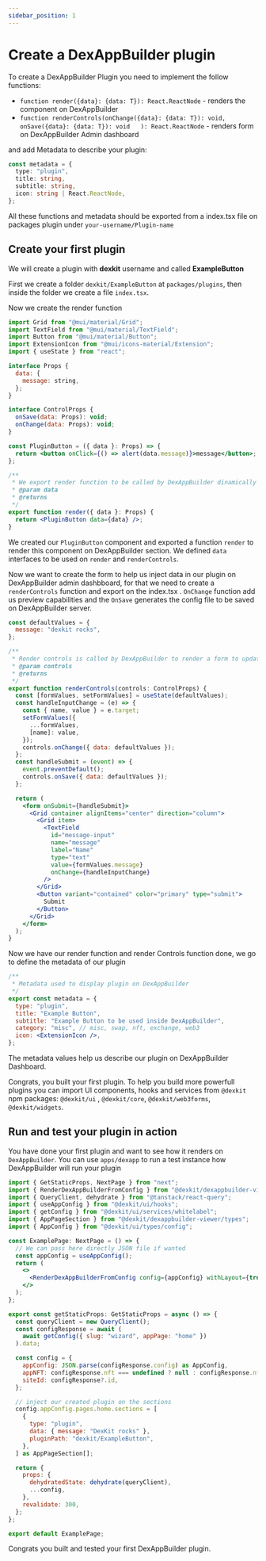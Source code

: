 ```yaml
---
sidebar_position: 1
---
```


# Create a DexAppBuilder plugin

To create a DexAppBuilder Plugin you need to implement the follow functions:

- `function render({data}: {data: T}): React.ReactNode` - renders the component on DexAppBuilder
- `function renderControls(onChange({data}: {data: T}): void, onSave({data}: {data: T}): void   ): React.ReactNode` - renders form on DexAppBuilder Admin dashboard

and add Metadata to describe your plugin:

```ts
const metadata = {
  type: "plugin",
  title: string,
  subtitle: string,
  icon: string | React.ReactNode,
};
```

All these functions and metadata should be exported from a index.tsx file on packages plugin under `your-username/Plugin-name`

## Create your first plugin

We will create a plugin with **dexkit** username and called **ExampleButton**

First we create a folder `dexkit/ExampleButton` at `packages/plugins`, then inside the folder we create a file `index.tsx`.

Now we create the render function

```jsx title="packages/plugins/dexkit/Example/index.tsx"
import Grid from "@mui/material/Grid";
import TextField from "@mui/material/TextField";
import Button from "@mui/material/Button";
import ExtensionIcon from "@mui/icons-material/Extension";
import { useState } from "react";

interface Props {
  data: {
    message: string,
  };
}

interface ControlProps {
  onSave(data: Props): void;
  onChange(data: Props): void;
}

const PluginButton = ({ data }: Props) => {
  return <button onClick={() => alert(data.message)}>message</button>;
};

/**
 * We export render function to be called by DexAppBuilder dinamically
 * @param data
 * @returns
 */
export function render({ data }: Props) {
  return <PluginButton data={data} />;
}
```

We created our `PluginButton` component and exported a function `render` to render this component on DexAppBuilder section. We defined `data` interfaces to be used on `render` and `renderControls`.

Now we want to create the form to help us inject data in our plugin on DexAppBuilder admin dashbboard, for that we need to create a `renderControls` function and export on the index.tsx . `OnChange` function add us preview capabilities and the `OnSave` generates the config file to be saved on DexAppBuilder server.

```jsx title="packages/plugins/dexkit/Example/index.tsx"
const defaultValues = {
  message: "dexkit rocks",
};

/**
 * Render controls is called by DexAppBuilder to render a form to update this section and add data
 * @param controls
 * @returns
 */
export function renderControls(controls: ControlProps) {
  const [formValues, setFormValues] = useState(defaultValues);
  const handleInputChange = (e) => {
    const { name, value } = e.target;
    setFormValues({
      ...formValues,
      [name]: value,
    });
    controls.onChange({ data: defaultValues });
  };
  const handleSubmit = (event) => {
    event.preventDefault();
    controls.onSave({ data: defaultValues });
  };

  return (
    <form onSubmit={handleSubmit}>
      <Grid container alignItems="center" direction="column">
        <Grid item>
          <TextField
            id="message-input"
            name="message"
            label="Name"
            type="text"
            value={formValues.message}
            onChange={handleInputChange}
          />
        </Grid>
        <Button variant="contained" color="primary" type="submit">
          Submit
        </Button>
      </Grid>
    </form>
  );
}
```

Now we have our render function and render Controls function done, we go to define the metadata of our plugin

```jsx title="packages/plugins/dexkit/Example/index.tsx"
/**
 * Metadata used to display plugin on DexAppBuilder
 */
export const metadata = {
  type: "plugin",
  title: "Example Button",
  subtitle: "Example Button to be used inside DexAppBuilder",
  category: "misc", // misc, swap, nft, exchange, web3
  icon: <ExtensionIcon />,
};
```

The metadata values help us describe our plugin on DexAppBuilder Dashboard.

Congrats, you built your first plugin. To help you build more powerfull plugins you can import UI components, hooks and services from `@dexkit` npm packages: `@dexkit/ui` , `@dexkit/core`, `@dexkit/web3forms`, `@dexkit/widgets`.

## Run and test your plugin in action

You have done your first plugin and want to see how it renders on `DexAppBuilder`. You can use `apps/dexapp` to run a test instance how DexAppBuilder will run your plugin

```jsx title="apps/dexapp/pages/plugin.tsx"
import { GetStaticProps, NextPage } from "next";
import { RenderDexAppBuilderFromConfig } from "@dexkit/dexappbuilder-viewer";
import { QueryClient, dehydrate } from "@tanstack/react-query";
import { useAppConfig } from "@dexkit/ui/hooks";
import { getConfig } from "@dexkit/ui/services/whitelabel";
import { AppPageSection } from "@dexkit/dexappbuilder-viewer/types";
import { AppConfig } from "@dexkit/ui/types/config";

const ExamplePage: NextPage = () => {
  // We can pass here directly JSON file if wanted
  const appConfig = useAppConfig();
  return (
    <>
      <RenderDexAppBuilderFromConfig config={appConfig} withLayout={true} />;
    </>
  );
};

export const getStaticProps: GetStaticProps = async () => {
  const queryClient = new QueryClient();
  const configResponse = await (
    await getConfig({ slug: "wizard", appPage: "home" })
  ).data;

  const config = {
    appConfig: JSON.parse(configResponse.config) as AppConfig,
    appNFT: configResponse.nft === undefined ? null : configResponse.nft,
    siteId: configResponse?.id,
  };

  // inject our created plugin on the sections
  config.appConfig.pages.home.sections = [
    {
      type: "plugin",
      data: { message: "DexKit rocks" },
      pluginPath: "dexkit/ExampleButton",
    },
  ] as AppPageSection[];

  return {
    props: {
      dehydratedState: dehydrate(queryClient),
      ...config,
    },
    revalidate: 300,
  };
};

export default ExamplePage;
```

Congrats you built and tested your first DexAppBuilder plugin.
